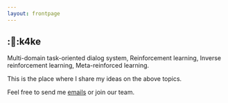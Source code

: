 ```yaml
---
layout: frontpage
---
```


## ::cake::k4ke

Multi-domain task-oriented dialog system, Reinforcement learning, Inverse reinforcement learning, Meta-reinforced learning. 


This is the place where I share my ideas on the above topics. 


Feel free to send me [emails](k4ke@korea.ac.kr) or join our team. 
